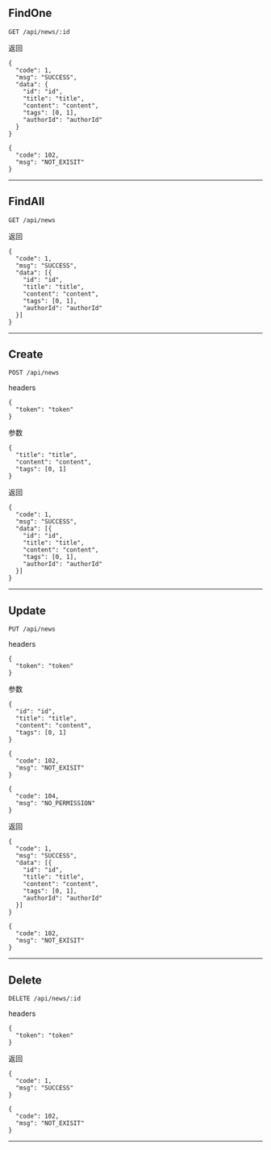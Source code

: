 ## FindOne
```
GET /api/news/:id
```

返回
```
{
  "code": 1,
  "msg": "SUCCESS",
  "data": {
    "id": "id",
    "title": "title",
    "content": "content",
    "tags": [0, 1],
    "authorId": "authorId"
  }
}
```
```
{
  "code": 102,
  "msg": "NOT_EXISIT"
}
```
---
## FindAll
```
GET /api/news
```

返回
```
{
  "code": 1,
  "msg": "SUCCESS",
  "data": [{
    "id": "id",
    "title": "title",
    "content": "content",
    "tags": [0, 1],
    "authorId": "authorId"
  }]
}
```
---
## Create
```
POST /api/news
```

headers
```
{
  "token": "token"
}
```

参数
```
{
  "title": "title",
  "content": "content",
  "tags": [0, 1]
}
```

返回
```
{
  "code": 1,
  "msg": "SUCCESS",
  "data": [{
    "id": "id",
    "title": "title",
    "content": "content",
    "tags": [0, 1],
    "authorId": "authorId"
  }]
}
```
---
## Update
```
PUT /api/news
```

headers
```
{
  "token": "token"
}
```

参数
```
{
  "id": "id",
  "title": "title",
  "content": "content",
  "tags": [0, 1]
}
```
```
{
  "code": 102,
  "msg": "NOT_EXISIT"
}
```
```
{
  "code": 104,
  "msg": "NO_PERMISSION"
}
```
返回
```
{
  "code": 1,
  "msg": "SUCCESS",
  "data": [{
    "id": "id",
    "title": "title",
    "content": "content",
    "tags": [0, 1],
    "authorId": "authorId"
  }]
}
```
```
{
  "code": 102,
  "msg": "NOT_EXISIT"
}
```
---
## Delete
```
DELETE /api/news/:id
```

headers
```
{
  "token": "token"
}
```

返回
```
{
  "code": 1,
  "msg": "SUCCESS"
}
```
```
{
  "code": 102,
  "msg": "NOT_EXISIT"
}
```
---

